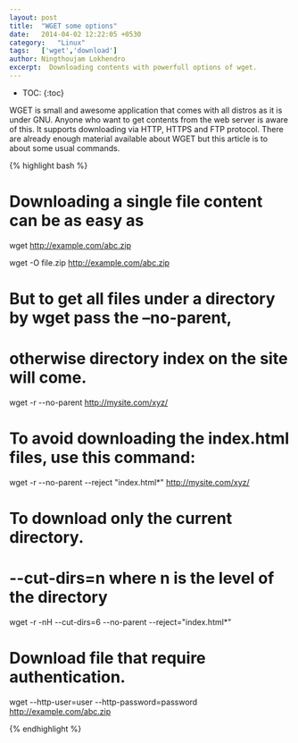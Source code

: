 ```yaml
---
layout: post
title:  "WGET some options"
date:   2014-04-02 12:22:05 +0530
category:	"Linux"
tags:   ['wget','download']
author:	Ningthoujam Lokhendro
excerpt:  Downloading contents with powerfull options of wget.
---
```

* TOC:
{:toc}

WGET is small and awesome application that comes with all distros as it is under GNU. Anyone who want to get contents from the web server is aware of this. It supports downloading via HTTP, HTTPS and FTP protocol. There are already enough material available about WGET but this article is to about some usual commands.

{% highlight bash %}
# Downloading a single file content can be as easy as
 wget http://example.com/abc.zip

 wget -O file.zip http://example.com/abc.zip

# But to get all files under a directory by wget pass the –no-parent,
# otherwise directory index on the site will come.
 wget -r --no-parent http://mysite.com/xyz/

# To avoid downloading the index.html files, use this command:
 wget -r --no-parent --reject "index.html*" http://mysite.com/xyz/

# To download only the current directory.
# --cut-dirs=n where n is the level of the directory
wget -r -nH --cut-dirs=6 --no-parent --reject="index.html*"

# Download file that require authentication.
 wget --http-user=user --http-password=password http://example.com/abc.zip

{% endhighlight %}
